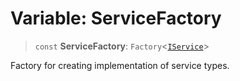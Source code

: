 # Variable: ServiceFactory

> `const` **ServiceFactory**: `Factory`\<[`IService`](../interfaces/IService.md)\>

Factory for creating implementation of service types.

